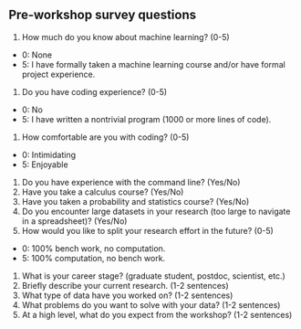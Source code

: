 ## Pre-workshop survey questions

1. How much do you know about machine learning? (0-5)
  - 0: None
  - 5: I have formally taken a machine learning course and/or have formal project experience.
1. Do you have coding experience? (0-5)
  - 0: No
  - 5: I have written a nontrivial program (1000 or more lines of code).
1. How comfortable are you with coding? (0-5)
  - 0: Intimidating
  - 5: Enjoyable
1. Do you have experience with the command line? (Yes/No)
1. Have you take a calculus course? (Yes/No)
1. Have you taken a probability and statistics course? (Yes/No)
1. Do you encounter large datasets in your research (too large to navigate in a spreadsheet)? (Yes/No)
1. How would you like to split your research effort in the future? (0-5)
  - 0: 100% bench work, no computation.
  - 5: 100% computation, no bench work.
1. What is your career stage? (graduate student, postdoc, scientist, etc.)
1. Briefly describe your current research. (1-2 sentences)
1. What type of data have you worked on? (1-2 sentences)
1. What problems do you want to solve with your data? (1-2 sentences)
1. At a high level, what do you expect from the workshop? (1-2 sentences)
